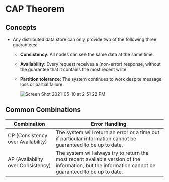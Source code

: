 # CAP Theorem

## Concepts
- Any distributed data store can only provide two of the following three guarantees:
   - **Consistency**: All nodes can see the same data at the same time.
   - **Availability**: Every request receives a (non-error) response, without the guarantee that it contains the most recent write.
   - **Partition tolerance**: The system continues to work despite message loss or partial failure.

     ![Screen Shot 2021-05-10 at 2 51 22 PM](https://user-images.githubusercontent.com/8989447/117723127-3b6f5300-b19f-11eb-893a-488ec6afbc46.png)

## Common Combinations
| Combination | Error Handling |
|----|----|
| CP (Consistency over Availability) | The system will return an error or a time out if particular information cannot be guaranteed to be up to date. |
| AP (Availability over Consistency) | The system will always try to return the most recent available version of the information, but the information cannot be guaranteed to be up to date. |

